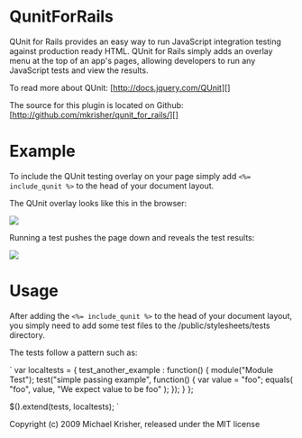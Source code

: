 QunitForRails
=============

QUnit for Rails provides an easy way to run JavaScript integration testing
against production ready HTML. QUnit for Rails simply adds an overlay menu 
at the top of an app's pages, allowing developers to run any JavaScript tests
and view the results. 

To read more about QUnit:
[http://docs.jquery.com/QUnit][]

The source for this plugin is located on Github:
[http://github.com/mkrisher/qunit_for_rails/][]

Example
=======

To include the QUnit testing overlay on your page simply add 
`<%= include_qunit %>` to the head of your document layout.

The QUnit overlay looks like this in the browser:

[![](http://farm3.static.flickr.com/2603/4014493975_7c0ee9e528.jpg)](http://farm3.static.flickr.com/2603/4014493975_7c0ee9e528.jpg)

Running a test pushes the page down and reveals the test results:

[![](http://farm3.static.flickr.com/2464/4015257542_9e0ef15dbc.jpg)](http://farm3.static.flickr.com/2464/4015257542_9e0ef15dbc.jpg)

Usage
=====

After adding the `<%= include_qunit %>` to the head of your document layout, you
simply need to add some test files to the /public/stylesheets/tests directory.

The tests follow a pattern such as:

`
var localtests = {
	test_another_example : function()
	{
		module("Module Test");
		test("simple passing example", function() 
		{
		  var value = "foo";
		  equals( "foo", value, "We expect value to be foo" );
		});
	}
};

$().extend(tests, localtests);
`


Copyright (c) 2009 Michael Krisher, released under the MIT license

[http://docs.jquery.com/QUnit]: http://docs.jquery.com/QUnit
[http://github.com/mkrisher/qunit_for_rails/]: http://github.com/mkrisher/qunit_for_rails/